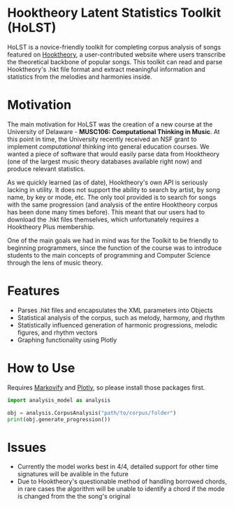 # Hooktheory Latent Statistics Toolkit (HoLST)
HoLST is a novice-friendly toolkit for completing corpus analysis of songs featured on [Hooktheory](https://www.hooktheory.com/site), a user-contributed website where users transcribe the theoretical backbone of popular songs. This toolkit can read and parse Hooktheory's .hkt file format and extract meaningful information and statistics from the melodies and harmonies inside.

# Motivation
The main motivation for HoLST was the creation of a new course at the University of Delaware - **MUSC106: Computational Thinking in Music**. At this point in time, the University recently received an NSF grant to implement *computational thinking* into general education courses. We wanted a piece of software that would easily parse data from Hooktheory (one of the largest music theory databases available right now) and produce relevant statistics.

As we quickly learned (as of date), Hooktheory's own API is seriously lacking in utility. It does not support the ability to search by artist, by song name, by key or mode, etc. The only tool provided is to search for songs with the same progression (and analysis of the entire Hooktheory corpus has been done many times before). This meant that our users had to download the .hkt files themselves, which unfortunately requires a Hooktheory Plus membership.

One of the main goals we had in mind was for the Toolkit to be friendly to beginning programmers, since the function of the course was to introduce students to the main concepts of programming and Computer Science through the lens of music theory.

# Features
* Parses .hkt files and encapsulates the XML parameters into Objects
* Statistical analysis of the corpus, such as melody, harmony, and rhythm
* Statistically influenced generation of harmonic progressions, melodic figures, and rhythm vectors
* Graphing functionality using Plotly

# How to Use
Requires [Markovify](https://github.com/jsvine/markovify) and [Plotly](https://github.com/plotly/plotly.py), so please install those packages first.

```python
import analysis_model as analysis

obj = analysis.CorpusAnalysis("path/to/corpus/folder")
print(obj.generate_progression())
```
# Issues
* Currently the model works best in 4/4, detailed support for other time signatures will be avalible in the future
* Due to Hooktheory's questionable method of handling borrowed chords, in rare cases the algorithm will be unable to identify a chord if the mode is changed from the the song's original
